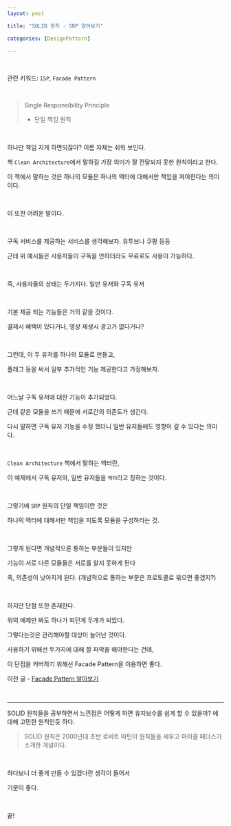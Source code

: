 ```yaml
---
layout: post

title: "SOLID 원칙 - SRP 알아보기"

categories: [DesignPattern]

---
```


<br>

관련 키워드: `ISP`, `Facade Pattern`

<br>

> Single Responsibility Principle
> - 단일 책임 원칙

<br> 

하나만 책임 지게 하면되잖아? 이름 자체는 쉬워 보인다.  

책 `Clean Architecture`에서 말하길 가장 의미가 잘 전달되지 못한 원칙이라고 한다.
 
이 책에서 말하는 것은 하나의 모듈은 하나의 액터에 대해서만 책임을 져야한다는 의미이다.

<br>

이 또한 어려운 말이다. 

<br>

구독 서비스를 제공하는 서비스를 생각해보자. 유투브나 쿠팡 등등

근데 위 예시들은 사용자들이 구독을 안하더라도 무료로도 사용이 가능하다.

<br>

즉, 사용자들의 상태는 두가지다. 일반 유저와 구독 유저

<br>

기본 제공 되는 기능들은 거의 같을 것이다. 

결제시 혜택이 있다거나, 영상 재생시 광고가 없다거나?

<br>

그런데, 이 두 유저를 하나의 모듈로 만들고, 

플래그 등을 써서 일부 추가적인 기능 제공한다고 가정해보자.

<br>

어느날 구독 유저에 대한 기능이 추가되었다. 

근데 같은 모듈을 쓰기 때문에 서로간의 의존도가 생긴다.

다시 말하면 구독 유저 기능을 수정 했더니 일반 유저들에도 영향이 갈 수 있다는 의미다.

<br>

`Clean Architecture` 책에서 말하는 액터란, 

이 예제에서 구독 유저와, 일반 유저들을 `액터`라고 칭하는 것이다.

<br>

그렇기에 `SRP` 원칙의 단일 책임이란 것은 

하나의 액터에 대해서만 책임을 지도록 모듈을 구성하라는 것.

<br>

그렇게 된다면 개념적으론 통하는 부분들이 있지만

기능이 서로 다른 모듈들은 서로를 알지 못하게 된다

즉, 의존성이 낮아지게 된다. (개념적으로 통하는 부분은 프로토콜로 묶으면 좋겠지?)

<br>

하지만 단점 또한 존재한다.

위의 예제만 봐도 하나가 되던게 두개가 되었다.

그렇다는것은 관리해야할 대상이 늘어난 것이다.

사용하기 위해선 두가지에 대해 잘 파악을 해야한다는 건데,

이 단점을 커버하기 위해선 Facade Pattern을 이용하면 좋다.

이전 글 - [Facade Pattern 알아보기](https://jiseobkim.github.io/designpattern/2021/09/22/designPattern-DesignPattern-Facade-Pattern-알아보기.html)


<br>

---

SOLID 원칙들을 공부하면서 느낀점은 어떻게 하면 유지보수를 쉽게 할 수 있을까? 에 대해 고민한 원칙인듯 하다.

> SOLID 원칙은 2000년대 초반 로버트 마틴이 원칙들을 세우고 마이클 페더스가 소개한 개념이다.

<br>

하다보니 더 좋게 만들 수 있겠다란 생각이 들어서

기분이 좋다.

<br>

끝!
